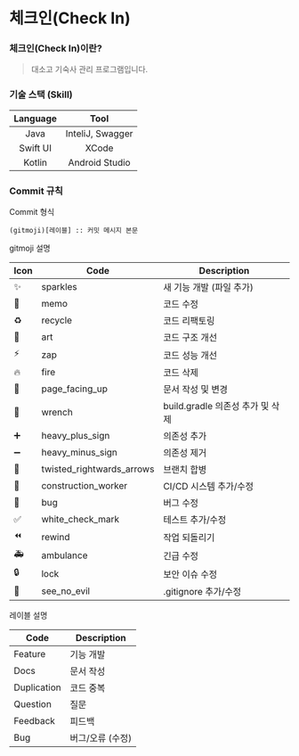 # 체크인(Check In)

### 체크인(Check In)이란?
> 대소고 기숙사 관리 프로그램입니다.

### 기술 스택 (Skill)
| Language  |      Tool      |
|:--------:|:---------------:|
|  Java  | InteliJ, Swagger |
|  Swift UI | XCode |
|  Kotlin | Android Studio |


### Commit 규칙

Commit 형식
```shell
(gitmoji)[레이블] :: 커밋 메시지 본문
```

gitmoji 설명

| Icon | Code | Description |
| --- | --- | --- |
| ✨ | sparkles | 새 기능 개발 (파일 추가) |
| 📝 | memo | 코드 수정 |
| ♻️ | recycle | 코드 리팩토링 |
| 🎨 | art | 코드 구조 개선 |
| ⚡️ | zap | 코드 성능 개선 |
| 🔥 | fire | 코드 삭제 |
| 📄 | page_facing_up | 문서 작성 및 변경 |
| 🔧 | wrench | build.gradle 의존성 추가 및 삭제 |
| ➕ | heavy_plus_sign | 의존성 추가 |
| ➖ | heavy_minus_sign | 의존성 제거 |
| 🔀 | twisted_rightwards_arrows | 브랜치 합병 |
| 👷 | construction_worker | CI/CD 시스템 추가/수정 |
| 🐛 | bug | 버그 수정 |
| ✅ | white_check_mark | 테스트 추가/수정 |
| ⏪ | rewind | 작업 되돌리기 |
| 🚑 | ambulance | 긴급 수정 |
| 🔒️ | lock | 보안 이슈 수정 |
| 🙈 | see_no_evil | .gitignore 추가/수정 |

레이블 설명   

|Code|Description|
|---|---|
|Feature|기능 개발|
|Docs|문서 작성|
|Duplication|코드 중복|
|Question|질문|
|Feedback|피드백|
|Bug|버그/오류 (수정)|
